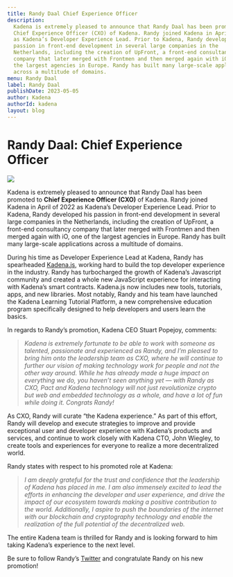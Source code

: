 ```yaml
---
title: Randy Daal Chief Experience Officer
description:
  Kadena is extremely pleased to announce that Randy Daal has been promoted to
  Chief Experience Officer (CXO) of Kadena. Randy joined Kadena in April of 2022
  as Kadena’s Developer Experience Lead. Prior to Kadena, Randy developed his
  passion in front-end development in several large companies in the
  Netherlands, including the creation of UpFront, a front-end consultancy
  company that later merged with Frontmen and then merged again with iO, one of
  the largest agencies in Europe. Randy has built many large-scale applications
  across a multitude of domains.
menu: Randy Daal
label: Randy Daal
publishDate: 2023-05-05
author: Kadena
authorId: kadena
layout: blog
---
```


# Randy Daal: Chief Experience Officer

![](/assets/blog/1_I2xj4MFRpqxcHxy1QXuRIw.webp)

Kadena is extremely pleased to announce that Randy Daal has been promoted to
**Chief Experience Officer (CXO)** of Kadena. Randy joined Kadena in April of
2022 as Kadena’s Developer Experience Lead. Prior to Kadena, Randy developed his
passion in front-end development in several large companies in the Netherlands,
including the creation of UpFront, a front-end consultancy company that later
merged with Frontmen and then merged again with iO, one of the largest agencies
in Europe. Randy has built many large-scale applications across a multitude of
domains.

During his time as Developer Experience Lead at Kadena, Randy has spearheaded
[Kadena.js](https://github.com/kadena-community/kadena.js), working hard to
build the top developer experience in the industry. Randy has turbocharged the
growth of Kadena’s Javascript community and created a whole new JavaScript
experience for interacting with Kadena’s smart contracts. Kadena.js now includes
new tools, tutorials, apps, and new libraries. Most notably, Randy and his team
have launched the Kadena Learning Tutorial Platform, a new comprehensive
education program specifically designed to help developers and users learn the
basics.

In regards to Randy’s promotion, Kadena CEO Stuart Popejoy, comments:

> _Kadena is extremely fortunate to be able to work with someone as talented,
> passionate and experienced as Randy, and I’m pleased to bring him onto the
> leadership team as CXO, where he will continue to further our vision of making
> technology work for people and not the other way around. While he has already
> made a huge impact on everything we do, you haven’t seen anything yet — with
> Randy as CXO, Pact and Kadena technology will not just revolutionize crypto
> but web and embedded technology as a whole, and have a lot of fun while doing
> it. Congrats Randy!_

As CXO, Randy will curate “the Kadena experience.” As part of this effort, Randy
will develop and execute strategies to improve and provide exceptional user and
developer experience with Kadena’s products and services, and continue to work
closely with Kadena CTO, John Wiegley, to create tools and experiences for
everyone to realize a more decentralized world.

Randy states with respect to his promoted role at Kadena:

> _I am deeply grateful for the trust and confidence that the leadership of
> Kadena has placed in me. I am also immensely excited to lead the efforts in
> enhancing the developer and user experience, and drive the impact of our
> ecosystem towards making a positive contribution to the world. Additionally, I
> aspire to push the boundaries of the internet with our blockchain and
> cryptography technology and enable the realization of the full potential of
> the decentralized web._

The entire Kadena team is thrilled for Randy and is looking forward to him
taking Kadena’s experience to the next level.

Be sure to follow Randy’s [Twitter](https://twitter.com/Randynamic_4) and
congratulate Randy on his new promotion!
